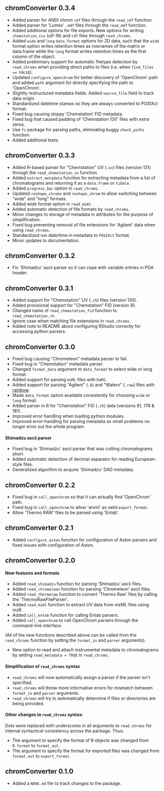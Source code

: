 ## chromConverter 0.3.4

* Added parser for ANDI chrom `cdf` files through the `read_cdf` function.
* Added parser for 'Lumex' `.mdf` files through the `read_mdf` function.
* Added additional options for file exports. New options for writing
`chemstation_csv` (utf-16) and `cdf` files through `read_chroms`.
* Added `wide` and `long` `data_format` options for 2D data, such that the `wide`
format option writes retention times as rownames of the matrix or data.frame
while the `long` format writes retention times as the first column of the object.
* Added preliminary support for automatic filetype detection by `read_chroms` when
providing direct paths to files (i.e. when `find_files == FALSE`).
* Updated `configure_openchrom` for better discovery of 'OpenChrom' path and added `path` argument for directly specifying the path to 'OpenChrom'.
* Slightly restructured metadata fields. Added `source_file` field to track
data origin.
* Standardized datetime stamps so they are always converted to POSIXct format.
* Fixed bug causing sloppy 'Chemstation' FID metadata.
* Fixed bug that caused padding of 'Chemstation 130' files with extra zeros.
* Use `fs` package for parsing paths, eliminating buggy `check_paths` function.
* Added additional tests.

## chromConverter 0.3.3

* Added R-based parser for "Chemstation" UV (`.uv`) files (version 131) through
the `read_chemstation_uv` function.
* Added `extract_metadata` function for extracting metadata from a list of chromatograms
and returning it as a `data.frame` or `tibble`.
* Added `progress_bar` option in `read_chroms`.
* Updated `reshape_chroms` and `reshape_chrom` to allow switching between "wide" and "long" formats.
* Added wide format option in `read_mzml`.
* Added automatic detection of file formats by `read_chroms`.
* Minor changes to storage of metadata in attributes for the purpose of simplification.
* Fixed bug preventing removal of file extensions for 'Agilent' data when using `read_chroms`.
* Standardized run date/time in metadata to `POSIXct` format.
* Minor updates to documentation.

## chromConverter 0.3.2

* Fix 'Shimadzu' ascii parser so it can cope with variable entries in PDA header.

## chromConverter 0.3.1

* Added support for "Chemstation" UV (`.ch`) files (version 130).
* Added provisional support for "Chemstation" FID (version 8).
* Changed name of `read_chemstation_fid` function to `read_chemstation_ch`.
* Ignore case when matching file extensions in `read_chroms`.
* Added note to README about configuring RStudio correctly for accessing python parsers.

## chromConverter 0.3.0

* Fixed bug causing "Chromeleon" metadata parser to fail.
* Fixed bug in "Chemstation" metadata parser.
* Changed `format_data` argument to `data_format` to select wide or long format.
* Added support for parsing `mzML` files with `RaMS`.
* Added support for parsing "Agilent" (`.D`) and "Waters" (`.raw`) files with [rainbow](https://rainbow-api.readthedocs.io/).
* Made `data_format` option available consistently for choosing `wide` or `long` format.
* Added parser in R for "Chemstation" FID (`.ch`) data (versions 81, 179 & 181).
* Improved error handling when loading python modules.
* Improved error-handling for parsing metadata so small problems no longer error out the whole program.

#### Shimadzu ascii parser

* Fixed bug in 'Shimadzu' ascii parser that was cutting chromatograms short.
* Added automatic detection of decimal separator for reading European-style files.
* Generalized algorithm to acquire 'Shimadzu' DAD metadata.

## chromConverter 0.2.2

* Fixed bug in `call_openchrom` so that it can actually find 'OpenChrom' path.
* Fixed bug in `call_openchrom` to allow 'animl' as valid `export_format`.
* Allow 'Thermo RAW' files to be parsed using 'Entab'.

## chromConverter 0.2.1

* Added `configure_aston` function for configuration of Aston parsers and fixed issues with configuration of Aston.

## chromConverter 0.2.0

#### New features and formats

* Added `read_shimadzu` function for parsing 'Shimadzu' ascii files.
* Added `read_chromeleon` function for parsing 'Chromeleon' ascii files.
* Added `read_thermoraw` function to convert 'Thermo Raw' files by calling the 'ThermoRawFileParser'.
* Added `read_mzml` function to extract UV data from mzML files using mzR.
* Added `call_entab` function for calling Entab parsers.
* Added `call_openchrom` to call OpenChrom parsers through the command-line interface.

(All of the new functions described above can be called from the `read_chroms` function by setting the `format_in` and `parser` arguments).

* New option to read and attach instrumental metadata to chromatograms by setting `read_metadata = TRUE` in `read_chroms`.

#### Simplification of `read_chroms` syntax
* `read_chroms` will now automatically assign a parser if the parser isn't specified.
* `read_chroms` will throw more informative errors for mismatch between `format_in` and `parser` arguments.
* `read_chroms` will try to automatically determine if files or directories are being provided.

#### Other changes to `read_chroms` syntax:
Dots were replaced with underscores in all arguments to `read_chroms` for internal syntactical consistency across the package. Thus:

* The argument to specify the format of R objects was changed from `R.format` to `format_out`.
* The argument to specify the format for exported files was changed from `format.out` to `export_format`.

## chromConverter 0.1.0

* Added a `NEWS.md` file to track changes to the package.

